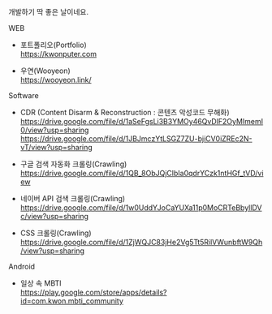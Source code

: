 개발하기 딱 좋은 날이네요.

WEB
- 포트폴리오(Portfolio)  
https://kwonputer.com 

- 우연(Wooyeon)  
https://wooyeon.link/

Software
- CDR (Content Disarm & Reconstruction : 콘텐츠 악성코드 무해화)  
https://drive.google.com/file/d/1aSeFgsLi3B3YMOy46QvDlF2OyMImemI0/view?usp=sharing
https://drive.google.com/file/d/1JBJmczYtLSGZ7ZU-bjiCV0iZREc2N-vT/view?usp=sharing

- 구글 검색 자동화 크롤링(Crawling)
https://drive.google.com/file/d/1QB_8ObJQjClbIa0qdrYCzk1ntHGf_tVD/view

- 네이버 API 검색 크롤링(Crawling)  
https://drive.google.com/file/d/1w0UddYJoCaYUXa11p0MoCRTeBbyllDVc/view?usp=sharing

- CSS 크롤링(Crawling)  
https://drive.google.com/file/d/1ZjWQJC83jHe2Vg5Tt5RilVWunbftW9Qh/view?usp=sharing

Android
- 일상 속 MBTI  
https://play.google.com/store/apps/details?id=com.kwon.mbti_community

